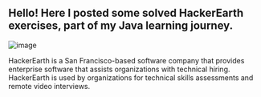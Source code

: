 ## Hello! Here I posted some solved HackerEarth exercises, part of my Java learning journey.

![image](https://github.com/guiuba/Hackerearth-Challenges/assets/69851038/82a78f46-4f00-4845-8379-c17e728ca236)

HackerEarth is a San Francisco-based software company that provides enterprise software that assists organizations with technical hiring. 
HackerEarth is used by organizations for technical skills assessments and remote video interviews.


